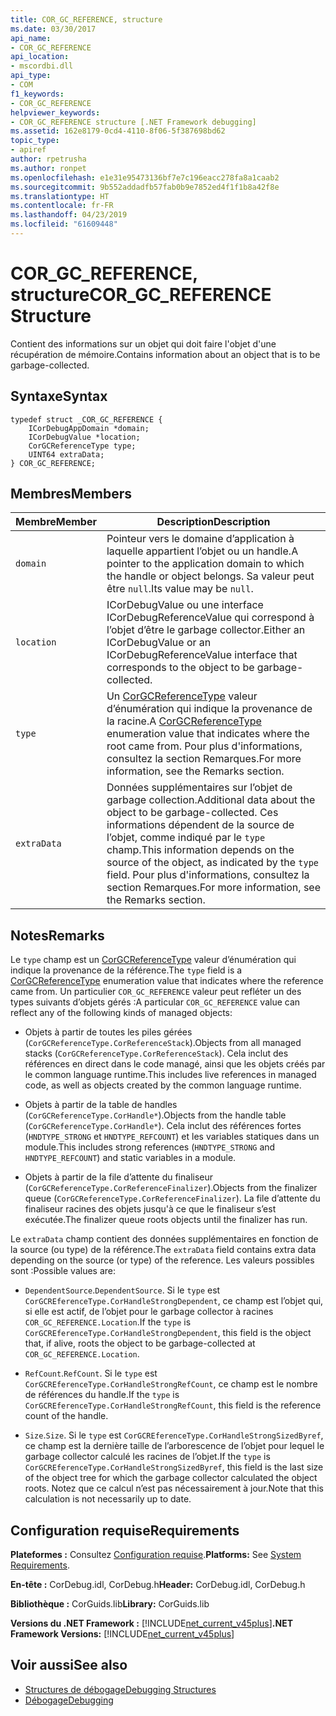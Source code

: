 ```yaml
---
title: COR_GC_REFERENCE, structure
ms.date: 03/30/2017
api_name:
- COR_GC_REFERENCE
api_location:
- mscordbi.dll
api_type:
- COM
f1_keywords:
- COR_GC_REFERENCE
helpviewer_keywords:
- COR_GC_REFERENCE structure [.NET Framework debugging]
ms.assetid: 162e8179-0cd4-4110-8f06-5f387698bd62
topic_type:
- apiref
author: rpetrusha
ms.author: ronpet
ms.openlocfilehash: e1e31e95473136bf7e7c196eacc278fa8a1caab2
ms.sourcegitcommit: 9b552addadfb57fab0b9e7852ed4f1f1b8a42f8e
ms.translationtype: HT
ms.contentlocale: fr-FR
ms.lasthandoff: 04/23/2019
ms.locfileid: "61609448"
---
```

# <a name="corgcreference-structure"></a><span data-ttu-id="87c5e-102">COR_GC_REFERENCE, structure</span><span class="sxs-lookup"><span data-stu-id="87c5e-102">COR_GC_REFERENCE Structure</span></span>
<span data-ttu-id="87c5e-103">Contient des informations sur un objet qui doit faire l'objet d'une récupération de mémoire.</span><span class="sxs-lookup"><span data-stu-id="87c5e-103">Contains information about an object that is to be garbage-collected.</span></span>  
  
## <a name="syntax"></a><span data-ttu-id="87c5e-104">Syntaxe</span><span class="sxs-lookup"><span data-stu-id="87c5e-104">Syntax</span></span>  
  
```  
typedef struct _COR_GC_REFERENCE {  
    ICorDebugAppDomain *domain;   
    ICorDebugValue *location;  
    CorGCReferenceType type;  
    UINT64 extraData;  
} COR_GC_REFERENCE;  
```  
  
## <a name="members"></a><span data-ttu-id="87c5e-105">Membres</span><span class="sxs-lookup"><span data-stu-id="87c5e-105">Members</span></span>  
  
|<span data-ttu-id="87c5e-106">Membre</span><span class="sxs-lookup"><span data-stu-id="87c5e-106">Member</span></span>|<span data-ttu-id="87c5e-107">Description</span><span class="sxs-lookup"><span data-stu-id="87c5e-107">Description</span></span>|  
|------------|-----------------|  
|`domain`|<span data-ttu-id="87c5e-108">Pointeur vers le domaine d’application à laquelle appartient l’objet ou un handle.</span><span class="sxs-lookup"><span data-stu-id="87c5e-108">A pointer to the application domain to which the handle or object belongs.</span></span> <span data-ttu-id="87c5e-109">Sa valeur peut être `null`.</span><span class="sxs-lookup"><span data-stu-id="87c5e-109">Its value may be `null`.</span></span>|  
|`location`|<span data-ttu-id="87c5e-110">ICorDebugValue ou une interface ICorDebugReferenceValue qui correspond à l’objet d’être le garbage collector.</span><span class="sxs-lookup"><span data-stu-id="87c5e-110">Either an ICorDebugValue or an ICorDebugReferenceValue interface that corresponds to the object to be garbage-collected.</span></span>|  
|`type`|<span data-ttu-id="87c5e-111">Un [CorGCReferenceType](../../../../docs/framework/unmanaged-api/debugging/corgcreferencetype-enumeration.md) valeur d’énumération qui indique la provenance de la racine.</span><span class="sxs-lookup"><span data-stu-id="87c5e-111">A [CorGCReferenceType](../../../../docs/framework/unmanaged-api/debugging/corgcreferencetype-enumeration.md) enumeration value that indicates where the root came from.</span></span> <span data-ttu-id="87c5e-112">Pour plus d'informations, consultez la section Remarques.</span><span class="sxs-lookup"><span data-stu-id="87c5e-112">For more information, see the Remarks section.</span></span>|  
|`extraData`|<span data-ttu-id="87c5e-113">Données supplémentaires sur l’objet de garbage collection.</span><span class="sxs-lookup"><span data-stu-id="87c5e-113">Additional data about the object to be garbage-collected.</span></span> <span data-ttu-id="87c5e-114">Ces informations dépendent de la source de l’objet, comme indiqué par le `type` champ.</span><span class="sxs-lookup"><span data-stu-id="87c5e-114">This information depends on the source of the object, as indicated by the `type` field.</span></span> <span data-ttu-id="87c5e-115">Pour plus d'informations, consultez la section Remarques.</span><span class="sxs-lookup"><span data-stu-id="87c5e-115">For more information, see the Remarks section.</span></span>|  
  
## <a name="remarks"></a><span data-ttu-id="87c5e-116">Notes</span><span class="sxs-lookup"><span data-stu-id="87c5e-116">Remarks</span></span>  
 <span data-ttu-id="87c5e-117">Le `type` champ est un [CorGCReferenceType](../../../../docs/framework/unmanaged-api/debugging/corgcreferencetype-enumeration.md) valeur d’énumération qui indique la provenance de la référence.</span><span class="sxs-lookup"><span data-stu-id="87c5e-117">The `type` field is a [CorGCReferenceType](../../../../docs/framework/unmanaged-api/debugging/corgcreferencetype-enumeration.md) enumeration value that indicates where the reference came from.</span></span> <span data-ttu-id="87c5e-118">Un particulier `COR_GC_REFERENCE` valeur peut refléter un des types suivants d’objets gérés :</span><span class="sxs-lookup"><span data-stu-id="87c5e-118">A particular `COR_GC_REFERENCE` value can reflect any of the following kinds of managed objects:</span></span>  
  
- <span data-ttu-id="87c5e-119">Objets à partir de toutes les piles gérées (`CorGCReferenceType.CorReferenceStack`).</span><span class="sxs-lookup"><span data-stu-id="87c5e-119">Objects from all managed stacks (`CorGCReferenceType.CorReferenceStack`).</span></span> <span data-ttu-id="87c5e-120">Cela inclut des références en direct dans le code managé, ainsi que les objets créés par le common language runtime.</span><span class="sxs-lookup"><span data-stu-id="87c5e-120">This includes live references in managed code, as well as objects created by the common language runtime.</span></span>  
  
- <span data-ttu-id="87c5e-121">Objets à partir de la table de handles (`CorGCReferenceType.CorHandle*`).</span><span class="sxs-lookup"><span data-stu-id="87c5e-121">Objects from the handle table (`CorGCReferenceType.CorHandle*`).</span></span> <span data-ttu-id="87c5e-122">Cela inclut des références fortes (`HNDTYPE_STRONG` et `HNDTYPE_REFCOUNT`) et les variables statiques dans un module.</span><span class="sxs-lookup"><span data-stu-id="87c5e-122">This includes strong references (`HNDTYPE_STRONG` and `HNDTYPE_REFCOUNT`) and static variables in a module.</span></span>  
  
- <span data-ttu-id="87c5e-123">Objets à partir de la file d’attente du finaliseur (`CorGCReferenceType.CorReferenceFinalizer`).</span><span class="sxs-lookup"><span data-stu-id="87c5e-123">Objects from the finalizer queue (`CorGCReferenceType.CorReferenceFinalizer`).</span></span> <span data-ttu-id="87c5e-124">La file d’attente du finaliseur racines des objets jusqu'à ce que le finaliseur s’est exécutée.</span><span class="sxs-lookup"><span data-stu-id="87c5e-124">The finalizer queue roots objects until the finalizer has run.</span></span>  
  
 <span data-ttu-id="87c5e-125">Le `extraData` champ contient des données supplémentaires en fonction de la source (ou type) de la référence.</span><span class="sxs-lookup"><span data-stu-id="87c5e-125">The `extraData` field contains extra data depending on the source (or type) of the reference.</span></span> <span data-ttu-id="87c5e-126">Les valeurs possibles sont :</span><span class="sxs-lookup"><span data-stu-id="87c5e-126">Possible values are:</span></span>  
  
- <span data-ttu-id="87c5e-127">`DependentSource`.</span><span class="sxs-lookup"><span data-stu-id="87c5e-127">`DependentSource`.</span></span> <span data-ttu-id="87c5e-128">Si le `type` est `CorGCREferenceType.CorHandleStrongDependent`, ce champ est l’objet qui, si elle est actif, de l’objet pour le garbage collector à racines `COR_GC_REFERENCE.Location`.</span><span class="sxs-lookup"><span data-stu-id="87c5e-128">If the `type` is `CorGCREferenceType.CorHandleStrongDependent`, this field is the object that, if alive, roots the object to be garbage-collected at `COR_GC_REFERENCE.Location`.</span></span>  
  
- <span data-ttu-id="87c5e-129">`RefCount`.</span><span class="sxs-lookup"><span data-stu-id="87c5e-129">`RefCount`.</span></span> <span data-ttu-id="87c5e-130">Si le `type` est `CorGCREferenceType.CorHandleStrongRefCount`, ce champ est le nombre de références du handle.</span><span class="sxs-lookup"><span data-stu-id="87c5e-130">If the `type` is `CorGCREferenceType.CorHandleStrongRefCount`, this field is the reference count of the handle.</span></span>  
  
- <span data-ttu-id="87c5e-131">`Size`.</span><span class="sxs-lookup"><span data-stu-id="87c5e-131">`Size`.</span></span> <span data-ttu-id="87c5e-132">Si le `type` est `CorGCREferenceType.CorHandleStrongSizedByref`, ce champ est la dernière taille de l’arborescence de l’objet pour lequel le garbage collector calculé les racines de l’objet.</span><span class="sxs-lookup"><span data-stu-id="87c5e-132">If the `type` is `CorGCREferenceType.CorHandleStrongSizedByref`, this field is the last size of the object tree for which the garbage collector calculated the object roots.</span></span> <span data-ttu-id="87c5e-133">Notez que ce calcul n’est pas nécessairement à jour.</span><span class="sxs-lookup"><span data-stu-id="87c5e-133">Note that this calculation is not necessarily up to date.</span></span>  
  
## <a name="requirements"></a><span data-ttu-id="87c5e-134">Configuration requise</span><span class="sxs-lookup"><span data-stu-id="87c5e-134">Requirements</span></span>  
 <span data-ttu-id="87c5e-135">**Plateformes :** Consultez [Configuration requise](../../../../docs/framework/get-started/system-requirements.md).</span><span class="sxs-lookup"><span data-stu-id="87c5e-135">**Platforms:** See [System Requirements](../../../../docs/framework/get-started/system-requirements.md).</span></span>  
  
 <span data-ttu-id="87c5e-136">**En-tête :** CorDebug.idl, CorDebug.h</span><span class="sxs-lookup"><span data-stu-id="87c5e-136">**Header:** CorDebug.idl, CorDebug.h</span></span>  
  
 <span data-ttu-id="87c5e-137">**Bibliothèque :** CorGuids.lib</span><span class="sxs-lookup"><span data-stu-id="87c5e-137">**Library:** CorGuids.lib</span></span>  
  
 <span data-ttu-id="87c5e-138">**Versions du .NET Framework :** [!INCLUDE[net_current_v45plus](../../../../includes/net-current-v45plus-md.md)]</span><span class="sxs-lookup"><span data-stu-id="87c5e-138">**.NET Framework Versions:** [!INCLUDE[net_current_v45plus](../../../../includes/net-current-v45plus-md.md)]</span></span>  
  
## <a name="see-also"></a><span data-ttu-id="87c5e-139">Voir aussi</span><span class="sxs-lookup"><span data-stu-id="87c5e-139">See also</span></span>

- [<span data-ttu-id="87c5e-140">Structures de débogage</span><span class="sxs-lookup"><span data-stu-id="87c5e-140">Debugging Structures</span></span>](../../../../docs/framework/unmanaged-api/debugging/debugging-structures.md)
- [<span data-ttu-id="87c5e-141">Débogage</span><span class="sxs-lookup"><span data-stu-id="87c5e-141">Debugging</span></span>](../../../../docs/framework/unmanaged-api/debugging/index.md)
